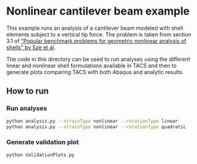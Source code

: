 # Nonlinear cantilever beam example

This example runs an analysis of a cantilever beam modeled with shell elements subject to a vertical tip force.
The problem is taken from section 3.1 of ["Popular benchmark problems for geometric nonlinear analysis of shells" by Sze et al](https://doi.org/10.1016/j.finel.2003.11.001).

The code in this directory can be used to run analyses using the different linear and nonlinear shell formulations available in TACS and then to generate plots comparing TACS with both Abaqus and analytic results.

## How to run

### Run analyses

```bash
python analysis.py --strainType nonlinear --rotationType linear
python analysis.py --strainType nonlinear --rotationType quadratic
```

### Generate validation plot

```bash
python ValidationPlots.py
```
